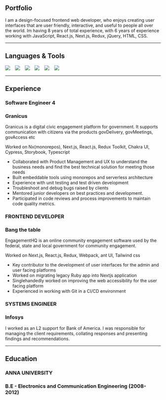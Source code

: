 ## Portfolio

I am a design-focused frontend web developer, who enjoys creating user interfaces that are user friendly, interactive, and useful to people all over the world. Im having 8 years of total experience, with 6 years of experience working with JavaScript, React.js, Next.js, Redux, jQuery, HTML, CSS.

---

## Languages & Tools 
<p>
<img src="https://img.shields.io/badge/JavaScript-F7DF1E?style=for-the-badge&logo=javascript&logoColor=black" />&nbsp;&nbsp;&nbsp;
<img src="https://img.shields.io/badge/react%20-%2300D9FF.svg?&style=for-the-badge&logo=react&logoColor=white" />&nbsp;&nbsp;&nbsp;
<img src="https://img.shields.io/badge/next.js-000000?style=for-the-badge&logo=nextdotjs&logoColor=white" />&nbsp;&nbsp;&nbsp;
<img src="https://img.shields.io/badge/jQuery-0769AD?style=for-the-badge&logo=jquery&logoColor=white" />&nbsp;&nbsp;&nbsp;
<img src="https://img.shields.io/badge/HTML5-E34F26?style=for-the-badge&logo=html5&logoColor=white" />&nbsp;&nbsp;&nbsp;
<img src="https://img.shields.io/badge/CSS3-1572B6?style=for-the-badge&logo=css3&logoColor=white" />&nbsp;&nbsp;&nbsp;
<!-- <img src="https://img.shields.io/badge/TypeScript-007ACC?style=for-the-badge&logo=typescript&logoColor=white" />&nbsp;&nbsp;&nbsp; -->
</p>

---

## Experience

### **Software Engineer 4**
### Granicus

Granicus is a digital civic engagement platform for government. It supports communication with citizens via the products govDelivery, govMeetings, govAccess etc

Worked on Nx(monorepos), Next.js, React.js, Redux Toolkit, Chakra UI, Cypress, Storybook, Typescript

- Collaborated with Product Management and UX to understand the business needs and find the best technical solution for meeting those needs
- Built embeddable tools using monorepos and serverless architecture
- Experience with unit testing and test driven development
- Troubleshoot and debug bugs raised by clients
- Mentored junior developers on best practices and development.
- Participated in code reviews and process improvements to maintain code quality metrics.

### **FRONTEND DEVELOPER**
### Bang the table

EngagementHQ is an online community engagement software used by the federal, state and local government for community engagement.

Worked on Next.js, React.js, Redux, Webpack, ant UI, Tailwind css

- Key contributor to the development of user interfaces for the admin and user facing platforms
- Worked on migrating legacy Ruby app into Nextjs application
- Singlehandedly worked on improving the web accessibility for the user facing platform
- Experienced in working with Git in a CI/CD environment

### **SYSTEMS ENGINEER**
### Infosys

I worked as an L2 support for Bank of America. I was responsible for managing the client requirements, collating responses and presenting findings and recommendations.

---

## Education

### **ANNA UNIVERSITY**
### B.E - Electronics and Communication Engineering (2008- 2012)
